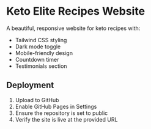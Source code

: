 # Keto Elite Recipes Website

A beautiful, responsive website for keto recipes with:
- Tailwind CSS styling
- Dark mode toggle
- Mobile-friendly design
- Countdown timer
- Testimonials section

## Deployment
1. Upload to GitHub
2. Enable GitHub Pages in Settings
3. Ensure the repository is set to public
4. Verify the site is live at the provided URL
